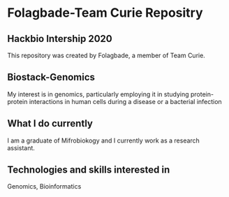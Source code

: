 # Folagbade-Team Curie Repositry
## Hackbio Intership 2020


This repository was created by Folagbade, a member of Team Curie.
## Biostack-Genomics
My interest is in genomics, particularly employing it in studying protein-protein interactions in human cells during a disease or a bacterial infection
## What I do currently
I am a graduate of Mifrobiokogy and I currently work as a research assistant.
## Technologies and skills interested in
Genomics, Bioinformatics
